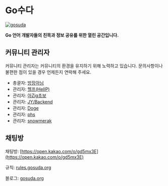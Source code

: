 # Go수다

[![gosuda](https://github.com/user-attachments/assets/a1be1175-6844-46d8-ad07-fa44aaec731b)](https://open.kakao.com/o/gd5mx3E)

**Go 언어 개발자들의 친목과 정보 공유를 위한 열린 공간입니다.**

## 커뮤니티 관리자

커뮤니티 관리자는 커뮤니티의 환경을 유지하기 위해 노력하고 있습니다. 문의사항이나 불편한 점이 있을 경우 언제든지 연락해 주세요.

* 총괄자: [방장아님](https://open.kakao.com/o/s2KfcDO)
* 관리자: [헬프(HellP)](https://open.kakao.com/me/HellP)
* 관리자: [아Zig초보](https://open.kakao.com/me/zig82)
* 관리자: [JY/Backend](https://open.kakao.com/o/s3vWoNOg)
* 관리자: [Doge](https://open.kakao.com/o/sfqE4yOc)
* 관리자: [phs](https://open.kakao.com/me/feelsong)
* 관리자: [snowmerak](https://open.kakao.com/me/snowmerak)

## 채팅방

채팅방:
[https://open.kakao.com/o/gd5mx3E](https://open.kakao.com/o/gd5mx3E)

규칙:
[rules.gosuda.org](https://rules.gosuda.org/)

블로그:
[gosuda.org](https://gosuda.org/)
